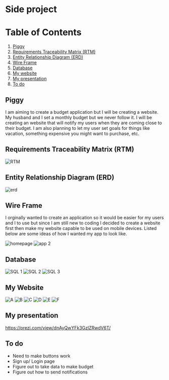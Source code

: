# Side project

# Table of Contents
1. [Piggy](#piggy)
2. [Requirements Traceability Matrix (RTM)](#requirements-traceability-matrix-rtm)
3. [Entity Relationship Diagram (ERD)](#entity-relationship-diagram-erd)
4. [Wire Frame](#wire-frame)
5. [Database](#database)
6. [My website](#my-website)
7. [My presentation](#my-presentation)
8. [To do](#to-do)

## Piggy
I am aiming to create a budget application but I will be creating a website. My husband and I set a monthly budget but we never follow it. I will be creating an website that will notify my users when they are coming close to their budget. I am also planning to let my user set goals for things like vacation, something expensive you might want to purchase, etc.

## Requirements Traceability Matrix (RTM)
![RTM](https://user-images.githubusercontent.com/52970331/64753054-a05c3c80-d4d6-11e9-8a18-0598d1865b09.jpg)

## Entity Relationship Diagram (ERD)
![erd](https://user-images.githubusercontent.com/52970331/62880940-74854580-bce3-11e9-8525-dc7e1103320d.png)

## Wire Frame
I orginally wanted to create an application so it would be easier for my users and I to use but since I am still new to coding I decided to create a website first then make my website capable to be used on mobile devices. Listed below are some ideas of how I wanted my app to look like.

![homepage](https://user-images.githubusercontent.com/52970331/62881223-29b7fd80-bce4-11e9-8b6a-74ee2da1887f.PNG)
![app 2](https://user-images.githubusercontent.com/52970331/62881250-36d4ec80-bce4-11e9-9f60-f875a1a2df73.PNG)

## Database
![SQL 1](https://user-images.githubusercontent.com/52970331/64753147-01841000-d4d7-11e9-8aa3-1517ad7c088e.jpg)
![SQL 2](https://user-images.githubusercontent.com/52970331/64753149-021ca680-d4d7-11e9-9795-e18f9ae38870.jpg)
![SQL 3](https://user-images.githubusercontent.com/52970331/64753151-034dd380-d4d7-11e9-9531-8fcace8acccf.jpg)

## My Website
![A](https://user-images.githubusercontent.com/52970331/64751097-f7aade80-d4cf-11e9-85a6-d391b7987702.PNG)
![B](https://user-images.githubusercontent.com/52970331/64751155-2c1e9a80-d4d0-11e9-9404-27c783333f32.PNG)
![C](https://user-images.githubusercontent.com/52970331/64751190-45bfe200-d4d0-11e9-9629-96f815e007b8.PNG)
![D](https://user-images.githubusercontent.com/52970331/64751247-6a1bbe80-d4d0-11e9-9ceb-1ff9c40423cb.PNG)
![E](https://user-images.githubusercontent.com/52970331/64751461-fded8a80-d4d0-11e9-8018-44fd1fe1d137.PNG)
![F](https://user-images.githubusercontent.com/52970331/64751298-8a4b7d80-d4d0-11e9-8347-9eff110e000f.PNG)

## My presentation
https://prezi.com/view/dnAyQwYFk3GzlZRwdV6T/ 

## To do
- Need to make buttons work
- Sign up/ Login page
- Figure out to take data to make budget
- Figure out how to send notifications

